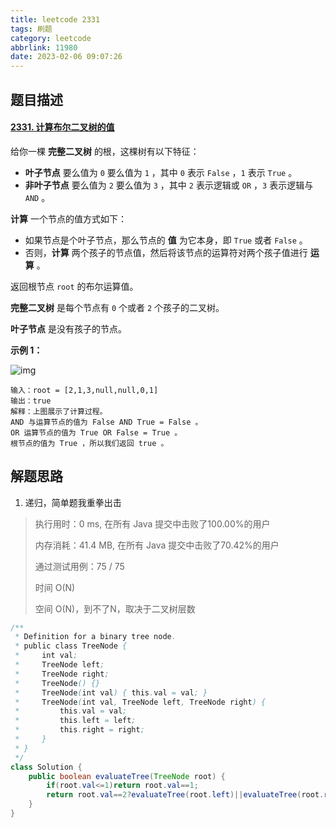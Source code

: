 ```yaml
---
title: leetcode 2331
tags: 刷题
category: leetcode
abbrlink: 11980
date: 2023-02-06 09:07:26
---
```


## 题目描述

#### [2331. 计算布尔二叉树的值](https://leetcode.cn/problems/evaluate-boolean-binary-tree/)



给你一棵 **完整二叉树** 的根，这棵树有以下特征：

- **叶子节点** 要么值为 `0` 要么值为 `1` ，其中 `0` 表示 `False` ，`1` 表示 `True` 。
- **非叶子节点** 要么值为 `2` 要么值为 `3` ，其中 `2` 表示逻辑或 `OR` ，`3` 表示逻辑与 `AND` 。

**计算** 一个节点的值方式如下：

- 如果节点是个叶子节点，那么节点的 **值** 为它本身，即 `True` 或者 `False` 。
- 否则，**计算** 两个孩子的节点值，然后将该节点的运算符对两个孩子值进行 **运算** 。

返回根节点 `root` 的布尔运算值。

**完整二叉树** 是每个节点有 `0` 个或者 `2` 个孩子的二叉树。

**叶子节点** 是没有孩子的节点。

 

**示例 1：**

![img](https://cdn.jsdelivr.net/gh/Kong-PR/Typora-picture@latest/img/example1drawio1.png)

```
输入：root = [2,1,3,null,null,0,1]
输出：true
解释：上图展示了计算过程。
AND 与运算节点的值为 False AND True = False 。
OR 运算节点的值为 True OR False = True 。
根节点的值为 True ，所以我们返回 true 。
```



## 解题思路

1. 递归，简单题我重拳出击

> 执行用时：0 ms, 在所有 Java 提交中击败了100.00%的用户
>
> 内存消耗：41.4 MB, 在所有 Java 提交中击败了70.42%的用户
>
> 通过测试用例：75 / 75
>
> 时间 O(N)
>
> 空间 O(N)，到不了N，取决于二叉树层数

```java
/**
 * Definition for a binary tree node.
 * public class TreeNode {
 *     int val;
 *     TreeNode left;
 *     TreeNode right;
 *     TreeNode() {}
 *     TreeNode(int val) { this.val = val; }
 *     TreeNode(int val, TreeNode left, TreeNode right) {
 *         this.val = val;
 *         this.left = left;
 *         this.right = right;
 *     }
 * }
 */
class Solution {
    public boolean evaluateTree(TreeNode root) {
        if(root.val<=1)return root.val==1;
        return root.val==2?evaluateTree(root.left)||evaluateTree(root.right):evaluateTree(root.left)&&evaluateTree(root.right);
    }
}
```

